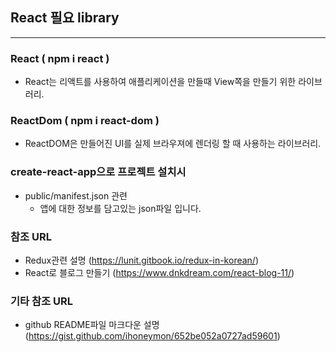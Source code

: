 ## React 필요 library
---------------------------------

### React ( npm i react )
* React는 리액트를 사용하여 애플리케이션을 만들때 View쪽을 만들기 위한 라이브러리.
### ReactDom ( npm i react-dom )
* ReactDOM은 만들어진 UI를 실제 브라우져에 렌더링 할 때 사용하는 라이브러리.
### create-react-app으로 프로젝트 설치시 
* public/manifest.json 관련
  - 앱에 대한 정보를 담고있는 json파일 입니다.

### 참조 URL
* Redux관련 설명 (https://lunit.gitbook.io/redux-in-korean/)
* React로 블로그 만들기 (https://www.dnkdream.com/react-blog-11/)


### 기타 참조 URL
* github README파일 마크다운 설명 (https://gist.github.com/ihoneymon/652be052a0727ad59601)
